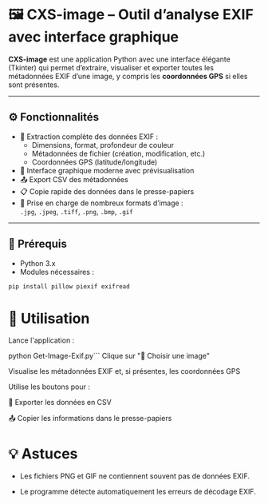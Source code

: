 # 🖼️ CXS-image – Outil d’analyse EXIF avec interface graphique

**CXS-image** est une application Python avec une interface élégante (Tkinter) qui permet d’extraire, visualiser et exporter toutes les métadonnées EXIF d’une image, y compris les **coordonnées GPS** si elles sont présentes.

---

## ⚙️ Fonctionnalités

- 🧠 Extraction complète des données EXIF :
  - Dimensions, format, profondeur de couleur
  - Métadonnées de fichier (création, modification, etc.)
  - Coordonnées GPS (latitude/longitude)
- 📂 Interface graphique moderne avec prévisualisation
- 📤 Export CSV des métadonnées
- 📋 Copie rapide des données dans le presse-papiers
- 📸 Prise en charge de nombreux formats d’image :  
  `.jpg`, `.jpeg`, `.tiff`, `.png`, `.bmp`, `.gif`

---

## 🧱 Prérequis

- Python 3.x  
- Modules nécessaires :

```bash
pip install pillow piexif exifread

```
# 🚀 Utilisation
Lance l'application :


python Get-Image-Exif.py```
Clique sur "📂 Choisir une image"

Visualise les métadonnées EXIF et, si présentes, les coordonnées GPS

Utilise les boutons pour :

💾 Exporter les données en CSV

📤 Copier les informations dans le presse-papiers


# 💡 Astuces
- Les fichiers PNG et GIF ne contiennent souvent pas de données EXIF.

- Le programme détecte automatiquement les erreurs de décodage EXIF.
